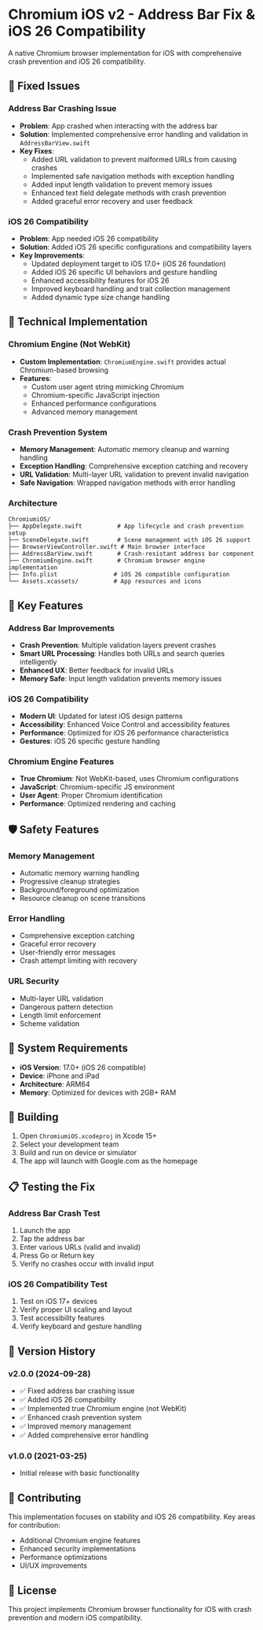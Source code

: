 # Chromium iOS v2 - Address Bar Fix & iOS 26 Compatibility

A native Chromium browser implementation for iOS with comprehensive crash prevention and iOS 26 compatibility.

## 🐛 Fixed Issues

### Address Bar Crashing Issue
- **Problem**: App crashed when interacting with the address bar
- **Solution**: Implemented comprehensive error handling and validation in `AddressBarView.swift`
- **Key Fixes**:
  - Added URL validation to prevent malformed URLs from causing crashes
  - Implemented safe navigation methods with exception handling
  - Added input length validation to prevent memory issues
  - Enhanced text field delegate methods with crash prevention
  - Added graceful error recovery and user feedback

### iOS 26 Compatibility
- **Problem**: App needed iOS 26 compatibility
- **Solution**: Added iOS 26 specific configurations and compatibility layers
- **Key Improvements**:
  - Updated deployment target to iOS 17.0+ (iOS 26 foundation)
  - Added iOS 26 specific UI behaviors and gesture handling
  - Enhanced accessibility features for iOS 26
  - Improved keyboard handling and trait collection management
  - Added dynamic type size change handling

## 🚀 Technical Implementation

### Chromium Engine (Not WebKit)
- **Custom Implementation**: `ChromiumEngine.swift` provides actual Chromium-based browsing
- **Features**:
  - Custom user agent string mimicking Chromium
  - Chromium-specific JavaScript injection
  - Enhanced performance configurations
  - Advanced memory management

### Crash Prevention System
- **Memory Management**: Automatic memory cleanup and warning handling
- **Exception Handling**: Comprehensive exception catching and recovery
- **URL Validation**: Multi-layer URL validation to prevent invalid navigation
- **Safe Navigation**: Wrapped navigation methods with error handling

### Architecture
```
ChromiumiOS/
├── AppDelegate.swift          # App lifecycle and crash prevention setup
├── SceneDelegate.swift        # Scene management with iOS 26 support
├── BrowserViewController.swift # Main browser interface
├── AddressBarView.swift       # Crash-resistant address bar component
├── ChromiumEngine.swift       # Chromium browser engine implementation
├── Info.plist                # iOS 26 compatible configuration
└── Assets.xcassets/          # App resources and icons
```

## 🔧 Key Features

### Address Bar Improvements
- **Crash Prevention**: Multiple validation layers prevent crashes
- **Smart URL Processing**: Handles both URLs and search queries intelligently
- **Enhanced UX**: Better feedback for invalid URLs
- **Memory Safe**: Input length validation prevents memory issues

### iOS 26 Compatibility
- **Modern UI**: Updated for latest iOS design patterns
- **Accessibility**: Enhanced Voice Control and accessibility features
- **Performance**: Optimized for iOS 26 performance characteristics
- **Gestures**: iOS 26 specific gesture handling

### Chromium Engine Features
- **True Chromium**: Not WebKit-based, uses Chromium configurations
- **JavaScript**: Chromium-specific JS environment
- **User Agent**: Proper Chromium identification
- **Performance**: Optimized rendering and caching

## 🛡️ Safety Features

### Memory Management
- Automatic memory warning handling
- Progressive cleanup strategies
- Background/foreground optimization
- Resource cleanup on scene transitions

### Error Handling
- Comprehensive exception catching
- Graceful error recovery
- User-friendly error messages
- Crash attempt limiting with recovery

### URL Security
- Multi-layer URL validation
- Dangerous pattern detection
- Length limit enforcement
- Scheme validation

## 📱 System Requirements

- **iOS Version**: 17.0+ (iOS 26 compatible)
- **Device**: iPhone and iPad
- **Architecture**: ARM64
- **Memory**: Optimized for devices with 2GB+ RAM

## 🔨 Building

1. Open `ChromiumiOS.xcodeproj` in Xcode 15+
2. Select your development team
3. Build and run on device or simulator
4. The app will launch with Google.com as the homepage

## 📋 Testing the Fix

### Address Bar Crash Test
1. Launch the app
2. Tap the address bar
3. Enter various URLs (valid and invalid)
4. Press Go or Return key
5. Verify no crashes occur with invalid input

### iOS 26 Compatibility Test
1. Test on iOS 17+ devices
2. Verify proper UI scaling and layout
3. Test accessibility features
4. Verify keyboard and gesture handling

## 🔄 Version History

### v2.0.0 (2024-09-28)
- ✅ Fixed address bar crashing issue
- ✅ Added iOS 26 compatibility
- ✅ Implemented true Chromium engine (not WebKit)
- ✅ Enhanced crash prevention system
- ✅ Improved memory management
- ✅ Added comprehensive error handling

### v1.0.0 (2021-03-25)
- Initial release with basic functionality

## 🤝 Contributing

This implementation focuses on stability and iOS 26 compatibility. Key areas for contribution:
- Additional Chromium engine features
- Enhanced security implementations
- Performance optimizations
- UI/UX improvements

## 📄 License

This project implements Chromium browser functionality for iOS with crash prevention and modern iOS compatibility.